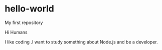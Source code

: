 # hello-world
My first repository

Hi Humans

I like coding .I want to study something about Node.js and be a developer.
